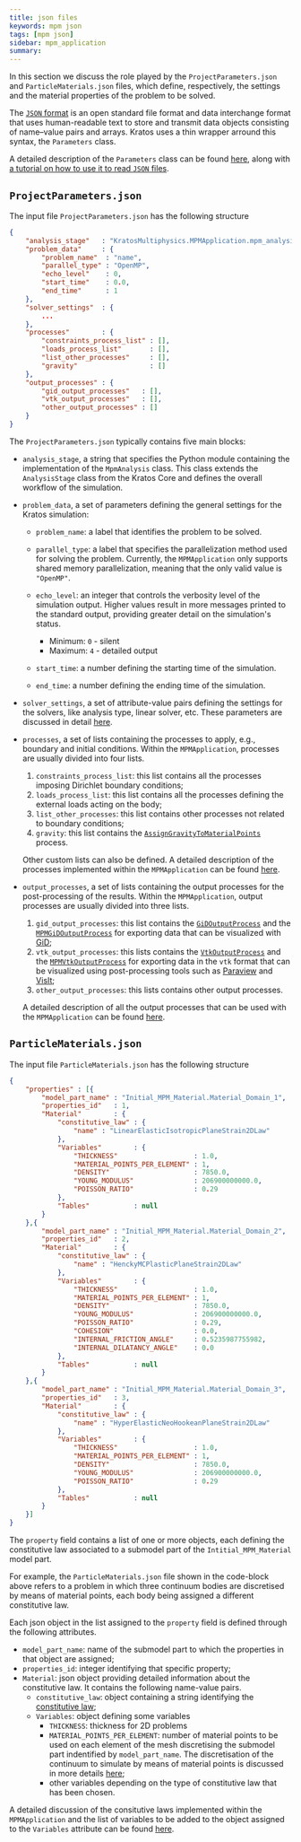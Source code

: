 ```yaml
---
title: json files
keywords: mpm json
tags: [mpm json]
sidebar: mpm_application
summary: 
---
```


In this section we discuss the role played by the `ProjectParameters.json` and `ParticleMaterials.json` files, which define, respectively, the settings and the material properties of the problem to be solved.

The [`JSON` format](https://en.wikipedia.org/wiki/JSON) is an open standard file format and data interchange format that uses human-readable text to store and transmit data objects consisting of name–value pairs and arrays. Kratos uses a thin wrapper arround this syntax, the `Parameters` class.

A detailed description of the `Parameters` class can be found [here](../../../Kratos/For_Users/Crash_Course/Input_Output_and_Visualization/JSON_Configuration_File), along with [a tutorial on how to use it to read `JSON` files](../../../Kratos/For_Users/Crash_Course/Input_Output_and_Visualization/Project_Parameters).


## `ProjectParameters.json`

The input file `ProjectParameters.json` has the following structure

```json
{
    "analysis_stage"   : "KratosMultiphysics.MPMApplication.mpm_analysis",
    "problem_data"     : {
        "problem_name"  : "name",
        "parallel_type" : "OpenMP",
        "echo_level"    : 0,
        "start_time"    : 0.0,
        "end_time"      : 1
    },
    "solver_settings"  : {
        ...
    },
    "processes"        : {
        "constraints_process_list" : [],
        "loads_process_list"       : [],
        "list_other_processes"     : [],
        "gravity"                  : []
    },
    "output_processes" : {
        "gid_output_processes"   : [],
        "vtk_output_processes"   : [],
        "other_output_processes" : []
    }
}
```

The `ProjectParameters.json` typically contains five main blocks:

* `analysis_stage`, a string that specifies the Python module containing the implementation of the `MpmAnalysis` class. This class extends the `AnalysisStage` class from the Kratos Core and defines the overall workflow of the simulation.

* `problem_data`, a set of parameters defining the general settings for the Kratos simulation:

    - `problem_name`: a label that identifies the problem to be solved.

    - `parallel_type`: a label that specifies the parallelization method used for solving the problem. Currently, the `MPMApplication` only supports shared memory parallelization, meaning that the only valid value is `"OpenMP"`.

    - `echo_level`: an integer that controls the verbosity level of the simulation output. Higher values result in more messages printed to the standard output, providing greater detail on the simulation's status.
        * Minimum: `0` - silent
        * Maximum: `4` - detailed output

    -  `start_time`: a number defining the starting time of the simulation.

    - `end_time`: a number defining the ending time of the simulation.

* `solver_settings`, a set of attribute-value pairs defining the settings for the solvers, like analysis type, linear solver, etc. These parameters are discussed in detail [here](../MPM_Solver/mpm_solver).
* `processes`, a set of lists containing the processes to apply, e.g., boundary and initial conditions. Within the `MPMApplication`, processes are usually divided into four lists.
    1. `constraints_process_list`: this list contains all the processes imposing Dirichlet boundary conditions;
    2. `loads_process_list`: this list contains all the processes defining the external loads acting on the body;
    3. `list_other_processes`: this list contains other processes not related to boundary conditions;
    4. `gravity`: this list contains the [`AssignGravityToMaterialPoints`](../Processes/assign_gravity) process.

   Other custom lists can also be defined. A detailed description of the processes implemented within the `MPMApplication` can be found [here](../Processes/Overview.md).
* `output_processes`, a set of lists containing the output processes for the post-processing of the results. Within the `MPMApplication`, output processes are usually divided into three lists.
   1. `gid_output_processes`: this list contains the [`GiDOutputProcess`](../../../Kratos/Processes/Output_Process/GiD_Output_Process) and the [`MPMGiDOutputProcess`](../Output_Processes/mpm_gid_output_process) for exporting data that can be visualized with [GiD](https://www.gidsimulation.com/);
   2. `vtk_output_processes`: this lists contains the [`VtkOutputProcess`](../../../Kratos/Processes/Output_Process/VTK_Output_Process) and the [`MPMVtkOutputProcess`](../Output_Processes/mpm_vtk_output_process) for exporting data in the `vtk` format that can be visualized using post-processing tools such as [Paraview](https://www.paraview.org/) and [VisIt](https://visit-dav.github.io/visit-website/index.html);
   3. `other_output_processes`: this lists contains other output processes.

   A detailed description of all the output processes that can be used with the `MPMApplication` can be found [here](../Output_Processes/Overview.md).

## `ParticleMaterials.json`

The input file `ParticleMaterials.json` has the following structure

```json
{
    "properties" : [{
        "model_part_name" : "Initial_MPM_Material.Material_Domain_1",
        "properties_id"   : 1,
        "Material"        : {
            "constitutive_law" : {
                "name" : "LinearElasticIsotropicPlaneStrain2DLaw"
            },
            "Variables"        : {
                "THICKNESS"                   : 1.0,
                "MATERIAL_POINTS_PER_ELEMENT" : 1,
                "DENSITY"                     : 7850.0,
                "YOUNG_MODULUS"               : 206900000000.0,
                "POISSON_RATIO"               : 0.29
            },
            "Tables"           : null
        }
    },{
        "model_part_name" : "Initial_MPM_Material.Material_Domain_2",
        "properties_id"   : 2,
        "Material"        : {
            "constitutive_law" : {
                "name" : "HenckyMCPlasticPlaneStrain2DLaw"
            },
            "Variables"        : {
                "THICKNESS"                   : 1.0,
                "MATERIAL_POINTS_PER_ELEMENT" : 1,
                "DENSITY"                     : 7850.0,
                "YOUNG_MODULUS"               : 206900000000.0,
                "POISSON_RATIO"               : 0.29,
                "COHESION"                    : 0.0,
                "INTERNAL_FRICTION_ANGLE"     : 0.5235987755982,
                "INTERNAL_DILATANCY_ANGLE"    : 0.0
            },
            "Tables"           : null
        }
    },{
        "model_part_name" : "Initial_MPM_Material.Material_Domain_3",
        "properties_id"   : 3,
        "Material"        : {
            "constitutive_law" : {
                "name" : "HyperElasticNeoHookeanPlaneStrain2DLaw"
            },
            "Variables"        : {
                "THICKNESS"                   : 1.0,
                "MATERIAL_POINTS_PER_ELEMENT" : 1,
                "DENSITY"                     : 7850.0,
                "YOUNG_MODULUS"               : 206900000000.0,
                "POISSON_RATIO"               : 0.29
            },
            "Tables"           : null
        }
    }]
}
```

The `property` field contains a list of one or more objects, each defining the constitutive law associated to a submodel part of the `Intitial_MPM_Material` model part.

For example, the `ParticleMaterials.json` file shown in the code-block above refers to a problem in which three continuum bodies are discretised by means of material points, each body being assigned a different constitutive law.

Each json object in the list assigned to the `property` field is defined through the following attributes.
* `model_part_name`: name of the submodel part to which the properties in that object are assigned;
* `properties_id`: integer identifying that specific property;
* `Material`: json object providing detailed information about the constitutive law. It contains the following name-value pairs.
    - `constitutive_law`: object containing a string identifying the [constitutive law](../Constitutive_Laws/constitutive_laws);
    - `Variables`: object defining some variables
        * `THICKNESS`: thickness for 2D problems
        * `MATERIAL_POINTS_PER_ELEMENT`: number of material points to be used on each element of the mesh discretising the submodel part indentified by `model_part_name`. The discretisation of the continuum to simulate by means of material points is discussed in more details [here](./mdpa);
        * other variables depending on the type of constitutive law that has been chosen.

A detailed discussion of the consitutive laws implemented within the `MPMApplication` and the list of variables to be added to the object assigned to the `Variables` attribute can be found [here](../Constitutive_Laws/constitutive_laws).

